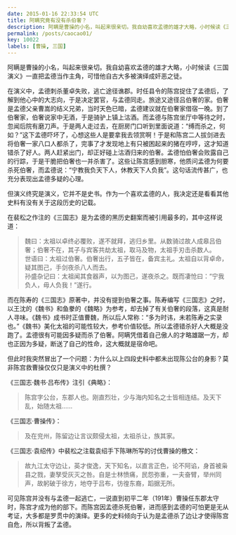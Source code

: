 ```yaml
---
date: 2015-01-16 22:33:54 UTC
title: 阿瞒究竟有没有杀伯奢？
description: 阿瞒是曹操的小名，叫起来很亲切。我自幼喜欢孟德的雄才大略，小时候读《三国演义》一直把孟德当作主角，可惜他自古大多被演绎成奸恶之徒。在演义中，孟德刺杀董卓失败，逃亡途径谯郡。时任县令的陈宫捉住了孟德后，了解到他心中的大志向，于是决定罢官，与孟德同走
permalink: /posts/caocao01/
key: 10022
labels: [曹操, 三国]
---
```


阿瞒是曹操的小名，叫起来很亲切。我自幼喜欢孟德的雄才大略，小时候读《三国演义》一直把孟德当作主角，可惜他自古大多被演绎成奸恶之徒。

在演义中，孟德刺杀董卓失败，逃亡途径谯郡。时任县令的陈宫捉住了孟德后，了解到他心中的大志向，于是决定罢官，与孟德同走。旅途又途径吕伯奢的家。伯奢是孟德父亲曹嵩的结义兄弟，当时天色已暗，孟德建议就在伯奢家借宿一晚。到了伯奢家，伯奢说家中无酒，于是骑驴上镇上沽酒。而孟德与陈宫坐厅中等待之时，忽闻后院有磨刀声。于是两人走过去，在厨房门口听到里面说道：“缚而杀之，何如？”这下孟德吓坏了，心想这些人是要拿我去领赏啊！于是和陈宫二人拔剑进去将伯奢一家八口人都杀了，完事了才发现地上有只被困起来的猪在哼哼，这才知道错杀了好人。两人赶紧出门，却正好碰上沽酒归来的伯奢。孟德怕伯奢会败露自己的行踪，于是干脆把伯奢也一并杀害了。这些让陈宫感到胆寒，他质问孟德为何要杀死伯奢，而孟德说：“宁教我负天下人，休教天下人负我”。这句话流传甚广，也充分表现出孟德多疑的心理。

但演义终究是演义，它并不是史书。作为一个喜欢孟德的人，我决定还是看看其他史料有没有关于这段历史的记载。

在裴松之作注的《三国志》是为孟德的黑历史翻案而被引用最多的，其中这样说道：

>魏曰：太祖以卓终必覆败，遂不就拜，逃归乡里。从数骑过故人成皋吕伯奢；伯奢不在，其子与宾客共劫太祖，取马及物，太祖手刃击杀数人。
<br/>世语曰：太祖过伯奢。伯奢出行，五子皆在，备宾主礼。太祖自以背卓命，疑其图己，手剑夜杀八人而去。
<br/>孙盛杂记曰：太祖闻其食器声，以为图己，遂夜杀之。既而凄怆曰：“宁我负人，毋人负我！”遂行。

而在陈寿的《三国志》原著中，并没有提到伯奢之事。陈寿编写《三国志》之时，以王沈的《魏书》和鱼豢的《魏略》为参考，却去掉了有关伯奢的段落，这真是耐人寻味。《魏书》成书时正值曹魏，所以后人常称：“多为时讳，未若陈寿之实录也。”《魏书》美化太祖的可能性较大，参考价值较低。所以孟德错杀好人大概是没跑了。孟德很有可能因多疑而杀了伯奢。阿瞒凭借着自己傲人的才略雄踞一方，却也正因为多疑，断送了自己的性命，这大概就是宿命吧。

但此时我突然冒出了一个问题：为什么以上四段史料中都未出现陈公台的身影？莫非陈宫救曹操仅仅只是演义中的杜撰？

《三国志·魏书·吕布传》注引《典略》：

> 陈宫字公台，东郡人也。刚直烈壮，少与海内知名之士皆相连结。及天下乱，始随太祖……

《三国志·曹操传》：

> 及在兖州，陈留边让言议颇侵太祖，太祖杀让，族其家。

《三国志·袁绍传》中裴松之注载袁绍手下陈琳所写的讨伐曹操的檄文：

> 故九江太守边让，英才俊逸，天下知名，以直言正色，论不阿谄，身首被枭县之戮，妻孥受灰灭之咎。自是士林愤痛，民怨弥重，一夫奋臂，举州同声，故躬破于徐方，地夺于吕布，彷徨东裔，蹈据无所。

可见陈宫并没有与孟德一起逃亡，一说直到初平二年（191年）曹操任东郡太守时，陈宫才成为他的部下。而陈宫因孟德杀死伯奢，进而感到孟德的可怕更是无从考证，大多都是罗贯中的演绎。更多的史料倾向于认为是孟德杀了边让才使得陈宫自危，所以背叛了孟德。